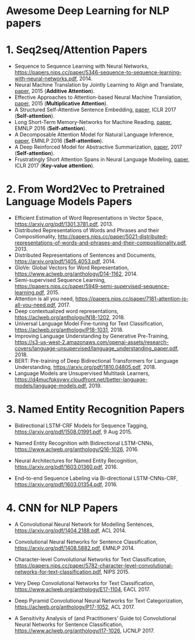 # Awesome Deep Learning for NLP papers

# 1. Seq2seq/Attention Papers
- Sequence to Sequence Learning with Neural Networks, 
https://papers.nips.cc/paper/5346-sequence-to-sequence-learning-with-neural-networks.pdf, 2014.
- Neural Machine Translation by Jointly Learning to Align and Translate, [paper](https://arxiv.org/pdf/1409.0473.pdf), 2015 (**Additive Attention**).
- Effective Approaches to Attention-based Neural Machine Translation, [paper](https://arxiv.org/pdf/1508.04025.pdf), 2015 (**Multiplicative Attention**).
- A Structured Self-Attentive Sentence Embedding, [paper](https://arxiv.org/pdf/1703.03130.pdf), ICLR 2017 (**Self-attention**).
- Long Short-Term Memory-Networks for Machine Reading, [paper](https://www.aclweb.org/anthology/D16-1053.pdf), EMNLP 2016 (**Self-attention**).
- A Decomposable Attention Model for Natural Language Inference, [paper](https://www.aclweb.org/anthology/D16-1244.pdf), EMNLP 2016 (**Self-attention**).
- A Deep Reinforced Model for Abstractive Summarization, [paper](https://arxiv.org/pdf/1705.04304.pdf), 2017 (**Self-attention**).
- Frustratingly Short Attention Spans in Neural Language Modeling, [paper](https://arxiv.org/pdf/1702.04521.pdf), ICLR 2017 (**Key-value attention**).



# 2. From Word2Vec to Pretrained Language Models Papers
- Efficient Estimation of Word Representations in Vector Space, 
https://arxiv.org/pdf/1301.3781.pdf, 2013.
- Distributed Representations of Words and Phrases and their Compositionality, 
http://papers.nips.cc/paper/5021-distributed-representations-of-words-and-phrases-and-their-compositionality.pdf, 2013.
- Distributed Representations of Sentences and Documents, 
https://arxiv.org/pdf/1405.4053.pdf, 2014.
- GloVe: Global Vectors for Word Representation, 
https://www.aclweb.org/anthology/D14-1162, 2014.
- Semi-supervised Sequence Learning, 
https://papers.nips.cc/paper/5949-semi-supervised-sequence-learning.pdf, 2015.
- Attention is all you need, 
https://papers.nips.cc/paper/7181-attention-is-all-you-need.pdf, 2017.
- Deep contextualized word representations, 
https://aclweb.org/anthology/N18-1202, 2018.
- Universal Language Model Fine-tuning for Text Classification, 
https://aclweb.org/anthology/P18-1031, 2018.
- Improving Language Understanding by Generative Pre-Training, 
https://s3-us-west-2.amazonaws.com/openai-assets/research-covers/language-unsupervised/language_understanding_paper.pdf, 2018.
- BERT: Pre-training of Deep Bidirectional Transformers for Language Understanding, 
https://arxiv.org/pdf/1810.04805.pdf, 2018.
- Language Models are Unsupervised Multitask Learners, 
https://d4mucfpksywv.cloudfront.net/better-language-models/language-models.pdf, 2019.


# 3. Named Entity Recognition Papers
- Bidirectional LSTM-CRF Models for Sequence Tagging, 
https://arxiv.org/pdf/1508.01991.pdf, 9 Aug 2015.

- Named Entity Recognition with Bidirectional LSTM-CNNs, 
https://www.aclweb.org/anthology/Q16-1026, 2016.

- Neural Architectures for Named Entity Recognition, 
https://arxiv.org/pdf/1603.01360.pdf, 2016.

- End-to-end Sequence Labeling via Bi-directional LSTM-CNNs-CRF, 
https://arxiv.org/pdf/1603.01354.pdf, 2016.

# 4. CNN for NLP Papers
- A Convolutional Neural Network for Modelling Sentences, 
https://arxiv.org/pdf/1404.2188.pdf, ACL 2014.

- Convolutional Neural Networks for Sentence Classification,
https://arxiv.org/pdf/1408.5882.pdf, EMNLP 2014.

- Character-level Convolutional Networks for Text Classification, 
https://papers.nips.cc/paper/5782-character-level-convolutional-networks-for-text-classification.pdf, NIPS 2015.

- Very Deep Convolutional Networks for Text Classification, 
https://www.aclweb.org/anthology/E17-1104, EACL 2017.

- Deep Pyramid Convolutional Neural Networks for Text Categorization, 
https://aclweb.org/anthology/P17-1052, ACL 2017.

- A Sensitivity Analysis of (and Practitioners’ Guide to) Convolutional Neural Networks for Sentence Classification,
https://www.aclweb.org/anthology/I17-1026, IJCNLP 2017.
